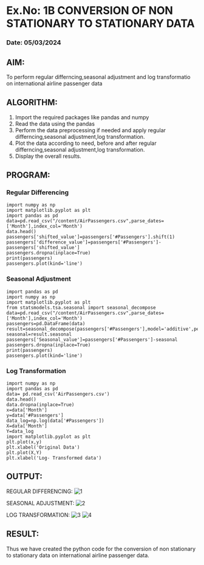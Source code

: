 # Ex.No: 1B                     CONVERSION OF NON STATIONARY TO STATIONARY DATA
### Date: 05/03/2024

## AIM:
To perform regular differncing,seasonal adjustment and log transformatio on international airline passenger data
## ALGORITHM:
1. Import the required packages like pandas and numpy
2. Read the data using the pandas
3. Perform the data preprocessing if needed and apply regular differncing,seasonal adjustment,log transformation.
4. Plot the data according to need, before and after regular differncing,seasonal adjustment,log transformation.
5. Display the overall results.
## PROGRAM:
### Regular Differencing
```
import numpy as np
import matplotlib.pyplot as plt
import pandas as pd
data=pd.read_csv("/content/AirPassengers.csv",parse_dates=['Month'],index_col='Month')
data.head()
passengers['shifted_value']=passengers['#Passengers'].shift(1)
passengers['difference_value']=passengers['#Passengers']-passengers['shifted_value']
passengers.dropna(inplace=True)
print(passengers)
passengers.plot(kind='line')
```

### Seasonal Adjustment
```
import pandas as pd
import numpy as np
import matplotlib.pyplot as plt
from statsmodels.tsa.seasonal import seasonal_decompose
data=pd.read_csv("/content/AirPassengers.csv",parse_dates=['Month'],index_col='Month')
passengers=pd.DataFrame(data)
result=seasonal_decompose(passengers['#Passengers'],model='additive',period=1)
seasonal=result.seasonal
passengers['Seasonal_value']=passengers['#Passengers']-seasonal
passengers.dropna(inplace=True)
print(passengers)
passengers.plot(kind='line')
```
### Log Transformation
```
import numpy as np
import pandas as pd
data= pd.read_csv('AirPassengers.csv')
data.head()
data.dropna(inplace=True)
x=data['Month']
y=data['#Passengers']
data_log=np.log(data['#Passengers'])
X=data['Month']
Y=data_log
import matplotlib.pyplot as plt
plt.plot(x,y)
plt.xlabel('Original Data')
plt.plot(X,Y)
plt.xlabel('Log- Transformed data')
```

## OUTPUT:

REGULAR DIFFERENCING:
![1](https://github.com/saieswar1607/TSA_EXP1B/assets/93427011/3af16d37-0cec-4715-af5e-c37e807ee819)



SEASONAL ADJUSTMENT:
![2](https://github.com/saieswar1607/TSA_EXP1B/assets/93427011/20a001e7-7129-429a-884f-3055b1d84c18)


LOG TRANSFORMATION:
![3](https://github.com/saieswar1607/TSA_EXP1B/assets/93427011/eba61afc-2f25-4b96-b3f6-364a1f7e790c)
![4](https://github.com/saieswar1607/TSA_EXP1B/assets/93427011/94942c8c-405b-40a0-8a53-28a1cbb71193)





## RESULT:
Thus we have created the python code for the conversion of non stationary to stationary data on international airline passenger
data.
